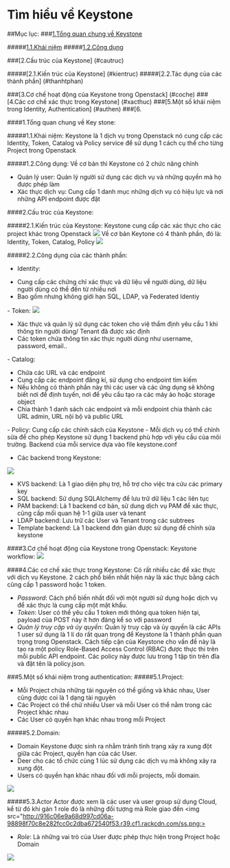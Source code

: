 # Tìm hiểu về Keystone

##Mục lục:
###[1.Tổng quan chung về Keystone](#tongquan)

#####[1.1.Khái niệm](#khainiem)
#####[1.2.Công dụng](#congdung)

###[2.Cấu trúc của Keystone] (#cautruc)

#####[2.1.Kiến trúc của Keystone] (#kientruc)
#####[2.2.Tác dụng của các thành phần] (#thanhtphan)

###[3.Cơ chế hoạt động của Keystone trong Openstack] (#coche)
###[4.Các cơ chế xác thực trong Keystone] (#xacthuc)
###[5.Một số khái niệm trong Identity, Authentication] (#authen)
###[6.


<a name="tongquan"></a>
####1.Tổng quan chung về Key stone:

<a name="khainiem"></a>
#####1.1.Khái niệm:
Keystone là 1 dịch vụ trong Openstack nó cung cấp các Identity, Token, Catalog và Policy service để sử dụng 1 cách cụ thể cho từng Project trong Openstack

<a name="congdung"></a>
#####1.2.Công dụng:
Về cơ bản thì Keystone có 2 chức năng chính
<ul>
<li>Quản lý user: Quản lý người sử dụng các dịch vụ và những quyền mà họ được phép làm</li>
<li>Xác thực dịch vụ: Cung cấp 1 danh mục những dịch vụ có hiệu lực và nơi những API endpoint được đặt</li>
</ul>

<a name="cautruc"></a>
####2.Cấu trúc của Keystone:

<a name="kientruc"></a>
#####2.1.Kiến trúc của Keystone:
Keystone cung cấp các xác thực cho các project khác trong Openstack
<img src="http://26a0ff8ca8ba32139f7d-db711c577a50b6bdc946ea71aaca027d.r97.cf1.rackcdn.com/openstack-conceptual-arch-folsom.jpg">
Về cơ bản Keytone có 4 thành phần, đó là: Identity, Token, Catalog, Policy
<img src="http://1.bp.blogspot.com/-BLElS5LHrbI/VFcOwKqN7PI/AAAAAAAAAPw/sOi-hj4GJ-Q/s1600/keystone_backends.png">

<a name="thanhphan"></a>
#####2.2.Công dụng của các thành phần:
- Identity:
<ul>
<li>Cung cấp các chứng chỉ xác thực và dữ liệu về người dùng, dữ liệu người dùng có thể đến từ nhiều nơi</li>
<li>Bao gồm nhưng không giới hạn SQL, LDAP, và Federated Identiy</li>
</ul>
- Token: 
<img src="https://www.safaribooksonline.com/library/view/identity-authentication-and/9781491941249/assets/image011.png">
<ul>
<li>Xác thực và quản lý sử dụng các token cho việ thẩm định yêu cầu 1 khi thông tin người dùng/ Tenant đã được xác định</li>
<li>Các token chứa thông tin xác thực người dùng như username, password, email..</li>
</ul>
- Catalog:
<ul>
<li>Chứa các URL và các endpoint</li>
<li>Cung cấp các endpoint đăng kí, sử dụng cho endpoint tìm kiếm</li>
<li>Nếu không có thành phần này thì các user và các ứng dụng sẽ không biết nơi để định tuyến, nơi để yêu cầu tạo ra các máy ảo hoặc storage object</li>
<li>Chia thành 1 danh sách các endpoint và mỗi endpoint chia thành các URL admin, URL nội bộ và public URL</li>
</ul>
- Policy: Cung cấp các chính sách của Keystone 
- Mỗi dịch vụ có thể chỉnh sửa để cho phép Keystone sử dụng 1 backend phù hợp với yêu cầu của môi trường. Backend của mỗi service dựa vào file keystone.conf

- Các backend trong Keystone:
<img src="https://www.safaribooksonline.com/library/view/identity-authentication-and/9781491941249/assets/image013.png">
<ul>
<li>KVS backend: Là 1 giao diện phụ trợ, hỗ trợ cho việc tra cứu các primary key</li>
<li>SQL backend: Sử dụng SQLAIchemy để lưu trữ dữ liệu 1 các liên tục</li>
<li>PAM backend: Là 1 backend cơ bản, sử dung dịch vụ PAM để xác thực, cũng cấp mối quan hệ 1-1 giữa user và tenant</li>
<li>LDAP backend: Lưu trữ các User và Tenant trong các subtrees</li>
<li>Template backend: Là 1 backend đơn giản được sử dụng để chỉnh sửa keystone</li>
</ul>

<a name="coche"></a>
####3.Cơ chế hoạt động của Keystone trong Openstack:
Keystone workflow:
<img src="http://2.bp.blogspot.com/-bPiAf5VkWiM/VEoB4XbZRpI/AAAAAAAAAFs/ABl9iaxnyhQ/s1600/Keystone_identityMgr-diagram.png">


<a name="xacthuc"></a>
####4.Các cơ chế xác thực trong Keystone:
Có rất nhiều các để xác thực với dịch vụ Keystone. 2 cách phổ biến nhất hiện này là xác thực bằng cách cũng cấp 1 password hoặc 1 token.
- *Password*: Cách phổ biến nhất đối với một người sử dụng hoặc dịch vụ để xác thực là cung cấp một mật khẩu.
- *Token*: User có thể yêu cầu 1 token mới thông qua token hiện tại, payload của POST này ít hơn đáng kể so với password
- *Quản lý truy cập và ủy quyền*:
Quản lý truy cập và ủy quyền là các APIs 1 user sử dụng là 1 lí do rất quan trọng để Keystone là 1 thành phần quan trọng trong Openstack. Cách tiếp cận của Keystone cho vấn đề này là tạo ra một policy Role-Based Access Control (RBAC) được thực thi trên mỗi public API endpoint. Các policy này được lưu trong 1 tập tin trên đĩa và đặt tên là policy.json.

<a name="authen"></a>
###5.Một số khái niệm trong authentication:
#####5.1.Project:
- Mỗi Project chứa những tài nguyên có thể giống và khác nhau, User cũng được coi là 1 dạng tài nguyên
- Các Project có thể chứ nhiều User và mỗi User có thể nằm trong các Project khác nhau
- Các User có quyền hạn khác nhau trong mỗi Project

#####5.2.Domain:
- Domain Keystone được sinh ra nhằm tránh tình trạng xảy ra xung đột giữa các Project, quyền hạn của các User.
- Deer cho các tổ chức cùng 1 lúc sử dụng các dịch vụ mà không xảy ra xung đột.
- Users có quyền hạn khác nhau đối với mỗi projects, mỗi domain.

<img src="http://916c06e9a68d997cd06a-98898f70c8e282fcc0c2dba672540f53.r39.cf1.rackcdn.com/ss.png">

#####5.3.Actor
Actor được xem là các user và user group sử dụng Cloud, kể từ đó khi gán 1 role đó là những đối tượng mà Role giao đến
<img src="http://916c06e9a68d997cd06a-98898f70c8e282fcc0c2dba672540f53.r39.cf1.rackcdn.com/ss.png:>
- *Role*: Là những vai trò của User được phép thực hiện trong Project hoặc Domain

<img src="https://camo.githubusercontent.com/045ea89e310e40d8067e344f40811027246d6974/68747470733a2f2f6f70656e2e69626d636c6f75642e636f6d2f646f63756d656e746174696f6e2f5f696d616765732f557365724d616e6167656d656e745769746847726f7570732e676966">







